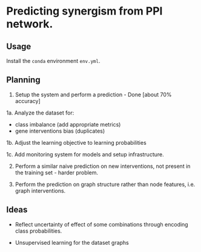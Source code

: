 # Predicting synergism from PPI network.

## Usage

Install the `conda` environment `env.yml`.

## Planning

1. Setup the system and perform a prediction - Done \[about 70% accuracy\]

1a. Analyze the dataset for:

- class imbalance (add appropriate metrics)
- gene interventions bias (duplicates)

1b. Adjust the learning objective to learning probabilities

1c. Add monitoring system for models and setup infrastructure.

2. Perform a similar naive prediction on new interventions, not present in the training set - harder problem.

3. Perform the prediction on graph structure rather than node features, i.e. graph interventions.

## Ideas

- Reflect uncertainty of effect of some combinations through encoding class probabilities.

- Unsupervised learning for the dataset graphs